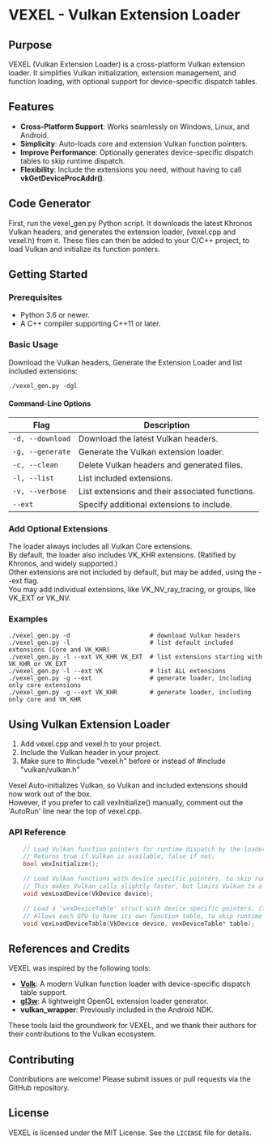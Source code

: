 # VEXEL - Vulkan Extension Loader

## Purpose
VEXEL (Vulkan Extension Loader) is a cross-platform Vulkan extension loader.  It simplifies Vulkan initialization, extension management, and function loading, with optional support for device-specific dispatch tables.

## Features
- **Cross-Platform Support**: Works seamlessly on Windows, Linux, and Android.
- **Simplicity**: Auto-loads core and extension Vulkan function pointers.
- **Improve Performance**: Optionally generates device-specific dispatch tables to skip runtime dispatch.
- **Flexibility**: Include the extensions you need, without having to call **vkGetDeviceProcAddr()**.

## Code Generator
First, run the vexel_gen.py Python script. It downloads the latest Khronos Vulkan headers, and generates the extension loader, (vexel.cpp and vexel.h) from it.  These files can then be added to your C/C++ project, to load Vulkan and initialize its function ponters.

## Getting Started

### Prerequisites

- Python 3.6 or newer.
- A C++ compiler supporting C++11 or later.

### Basic Usage

Download the Vulkan headers, Generate the Extension Loader and list included extensions:

    ./vexel_gen.py -dgl

#### Command-Line Options

| Flag             | Description                                     |
| ---------------- | ----------------------------------------------- |
| `-d, --download` | Download the latest Vulkan headers.             |
| `-g, --generate` | Generate the Vulkan extension loader.           |
| `-c, --clean`    | Delete Vulkan headers and generated files.      |
| `-l, --list`     | List included extensions.                       |
| `-v, --verbose`  | List extensions and their associated functions. |
| `--ext`          | Specify additional extensions to include.       |


### Add Optional Extensions
The loader always includes all Vulkan Core extensions.  
By default, the loader also includes VK_KHR extensions. (Ratified by Khronos, and widely supported.)  
Other extensions are not included by default, but may be added, using the --ext flag.  
You may add individual extensions, like VK_NV_ray_tracing, or groups, like VK_EXT or VK_NV.

### Examples

    ./vexel_gen.py -d                      # download Vulkan headers
    ./vexel_gen.py -l                      # list default included extensions (Core and VK_KHR)
    ./vexel_gen.py -l --ext VK_KHR VK_EXT  # list extensions starting with VK_KHR or VK_EXT
    ./vexel_gen.py -l --ext VK             # list ALL extensions
    ./vexel_gen.py -g --ext                # generate loader, including only core extensions
    ./vexel_gen.py -g --ext VK_KHR         # generate loader, including only core and VK_KHR


## Using Vulkan Extension Loader

1. Add vexel.cpp and vexel.h to your project.
2. Include the Vulkan header in your project.
3. Make sure to #include "vexel.h" before or instead of #include "vulkan/vulkan.h"

Vexel Auto-initializes Vulkan, so Vulkan and included extensions should now work out of the box.  
However, if you prefer to call vexInitialize() manually, comment out the 'AutoRun' line near the top of vexel.cpp.

### API Reference
```c++
    // Load Vulkan function pointers for runtime dispatch by the loader. (slow)
    // Returns true if Vulkan is available, false if not.
    bool vexInitialize();

    // Load Vulkan functions with device specific pointers, to skip runtime dispatch. (fast)
    // This makes Vulkan calls slightly faster, but limits Vulkan to a single GPU.
    void vexLoadDevice(VkDevice device);

    // Load a 'vexDeviceTable' struct with device specific pointers. (fast)
    // Allows each GPU to have its own function table, to skip runtime dispatch.
    void vexLoadDeviceTable(VkDevice device, vexDeviceTable* table);
```
## References and Credits

VEXEL was inspired by the following tools:

- [**Volk**](https://github.com/zeux/volk): A modern Vulkan function loader with device-specific dispatch table support.
- [**gl3w**](https://github.com/skaslev/gl3w): A lightweight OpenGL extension loader generator.
- **vulkan_wrapper**: Previously included in the Android NDK.

These tools laid the groundwork for VEXEL, and we thank their authors for their contributions to the Vulkan ecosystem.


## Contributing

Contributions are welcome! Please submit issues or pull requests via the GitHub repository.

## License

VEXEL is licensed under the MIT License. See the `LICENSE` file for details.
